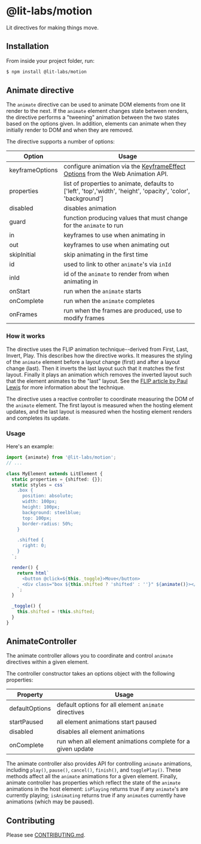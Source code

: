 # @lit-labs/motion

Lit directives for making things move.

## Installation

From inside your project folder, run:

```bash
$ npm install @lit-labs/motion
```

## Animate directive

The `animate` directive can be used to animate DOM elements from one lit render
to the next. If the `animate` element changes state between renders, the directive
performs a "tweening" animation between the two states based on the options given.
In addition, elements can animate when they initially render to DOM and when they
are removed.

The directive supports a number of options:

| Option          | Usage                                                                                                                                                                       |
| --------------- | --------------------------------------------------------------------------------------------------------------------------------------------------------------------------- |
| keyframeOptions | configure animation via the [KeyframeEffect Options](https://developer.mozilla.org/en-US/docs/Web/API/KeyframeEffect/KeyframeEffect#parameters) from the Web Animation API. |
| properties      | list of properties to animate, defaults to ['left', 'top','width', 'height', 'opacity', 'color', 'background']                                                              |
| disabled        | disables animation                                                                                                                                                          |
| guard           | function producing values that must change for the `animate` to run                                                                                                         |
| in              | keyframes to use when animating in                                                                                                                                          |
| out             | keyframes to use when animating out                                                                                                                                         |
| skipInitial     | skip animating in the first time                                                                                                                                            |
| id              | used to link to other `animate`'s via `inId`                                                                                                                                |
| inId            | id of the `animate` to render from when animating in                                                                                                                        |
| onStart         | run when the `animate` starts                                                                                                                                               |
| onComplete      | run when the `animate` completes                                                                                                                                            |
| onFrames        | run when the frames are produced, use to modify frames                                                                                                                      |

### How it works

The directive uses the FLIP animation technique--derived from First, Last, Invert,
Play. This describes how the directive works. It measures the styling of the `animate`
element before a layout change (first) and after a layout change (last). Then it
inverts the last layout such that it matches the first layout. Finally it plays an
animation which removes the inverted layout such that the element animates to the
"last" layout. See the [FLIP article by Paul Lewis](https://aerotwist.com/blog/flip-your-animations/)
for more information about the technique.

The directive uses a reactive controller to coordinate measuring the DOM of the
`animate` element. The first layout is measured when the hosting element updates,
and the last layout is measured when the hosting element renders and completes
its update.

### Usage

Here's an example:

```ts
import {animate} from '@lit-labs/motion';
// ...

class MyElement extends LitElement {
  static properties = {shifted: {}};
  static styles = css`
    .box {
      position: absolute;
      width: 100px;
      height: 100px;
      background: steelblue;
      top: 100px;
      border-radius: 50%;
    }

    .shifted {
      right: 0;
    }
  `;

  render() {
    return html`
      <button @click=${this._toggle}>Move</button>
      <div class="box ${this.shifted ? 'shifted' : ''}" ${animate()}></div>
    `;
  }

  _toggle() {
    this.shifted = !this.shifted;
  }
}
```

## AnimateController

The animate controller allows you to coordinate and control `animate` directives within
a given element.

The controller constructor takes an options object with the following properties:

| Property       | Usage                                                       |
| -------------- | ----------------------------------------------------------- |
| defaultOptions | default options for all element `animate` directives        |
| startPaused    | all element animations start paused                         |
| disabled       | disables all element animations                             |
| onComplete     | run when all element animations complete for a given update |

The animate controller also provides API for controlling `animate` animations,
including `play()`, `pause()`, `cancel()`, `finish()`, and `togglePlay()`.
These methods affect all the `animate` animations for a given element. Finally,
animate controller has properties which reflect the state of the `animate` animations
in the host element: `isPlaying` returns true if any `animate`'s are
currently playing; `isAnimating` returns true if any `animate`s currently have
animations (which may be paused).

## Contributing

Please see [CONTRIBUTING.md](../../../CONTRIBUTING.md).
